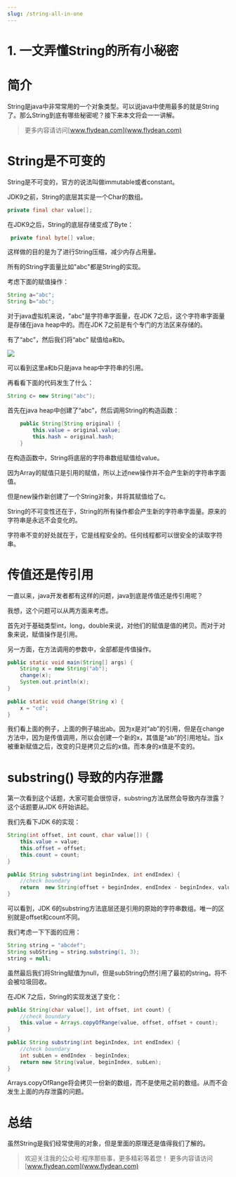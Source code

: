 ```yaml
---
slug: /string-all-in-one
---
```


# 1. 一文弄懂String的所有小秘密

# 简介

String是java中非常常用的一个对象类型。可以说java中使用最多的就是String了。那么String到底有哪些秘密呢？接下来本文将会一一讲解。

> 更多内容请访问[www.flydean.com](www.flydean.com)

# String是不可变的

String是不可变的，官方的说法叫做immutable或者constant。

JDK9之前，String的底层其实是一个Char的数组。

~~~java
private final char value[];
~~~

在JDK9之后，String的底层存储变成了Byte：

~~~java
 private final byte[] value;
~~~

这样做的目的是为了进行String压缩，减少内存占用量。

所有的String字面量比如"abc"都是String的实现。

考虑下面的赋值操作：

~~~java
String a="abc";
String b="abc";
~~~

对于java虚拟机来说，"abc"是字符串字面量，在JDK 7之后，这个字符串字面量是存储在java heap中的。而在JDK 7之前是有个专门的方法区来存储的。

有了“abc”，然后我们将“abc” 赋值给a和b。

![](https://img-blog.csdnimg.cn/20200424224127726.png)

可以看到这里a和b只是java heap中字符串的引用。

再看看下面的代码发生了什么：

~~~java
String c= new String("abc");
~~~

首先在java heap中创建了“abc”，然后调用String的构造函数：

~~~java
    public String(String original) {
        this.value = original.value;
        this.hash = original.hash;
    }
~~~

在构造函数中，String将底层的字符串数组赋值给value。

因为Array的赋值只是引用的赋值，所以上述new操作并不会产生新的字符串字面值。

但是new操作新创建了一个String对象，并将其赋值给了c。

String的不可变性还在于，String的所有操作都会产生新的字符串字面量。原来的字符串是永远不会变化的。

字符串不变的好处就在于，它是线程安全的。任何线程都可以很安全的读取字符串。

# 传值还是传引用

一直以来，java开发者都有这样的问题，java到底是传值还是传引用呢？

我想，这个问题可以从两方面来考虑。

首先对于基础类型int，long，double来说，对他们的赋值是值的拷贝。而对于对象来说，赋值操作是引用。

另一方面，在方法调用的参数中，全部都是传值操作。

~~~java
public static void main(String[] args) {
	String x = new String("ab");
	change(x);
	System.out.println(x);
}
 
public static void change(String x) {
	x = "cd";
}
~~~

我们看上面的例子，上面的例子输出ab。因为x是对“ab”的引用，但是在change方法中，因为是传值调用，所以会创建一个新的x，其值是“ab”的引用地址。当x被重新赋值之后，改变的只是拷贝之后的x值。而本身的x值是不变的。

# substring() 导致的内存泄露

第一次看到这个话题，大家可能会很惊讶，substring方法居然会导致内存泄露？这个话题要从JDK 6开始讲起。

我们先看下JDK 6的实现：

~~~java
String(int offset, int count, char value[]) {
	this.value = value;
	this.offset = offset;
	this.count = count;
}
 
public String substring(int beginIndex, int endIndex) {
	//check boundary
	return  new String(offset + beginIndex, endIndex - beginIndex, value);
}
~~~

可以看到，JDK 6的substring方法底层还是引用的原始的字符串数组。唯一的区别就是offset和count不同。

我们考虑一下下面的应用：

~~~java
String string = "abcdef";
String subString = string.substring(1, 3);
string = null;
~~~

虽然最后我们将String赋值为null，但是subString仍然引用了最初的string。将不会被垃圾回收。

在JDK 7之后，String的实现发送了变化：

~~~java
public String(char value[], int offset, int count) {
	//check boundary
	this.value = Arrays.copyOfRange(value, offset, offset + count);
}
 
public String substring(int beginIndex, int endIndex) {
	//check boundary
	int subLen = endIndex - beginIndex;
	return new String(value, beginIndex, subLen);
}
~~~

Arrays.copyOfRange将会拷贝一份新的数组，而不是使用之前的数组。从而不会发生上面的内存泄露的问题。

# 总结

虽然String是我们经常使用的对象，但是里面的原理还是值得我们了解的。

> 欢迎关注我的公众号:程序那些事，更多精彩等着您！
> 更多内容请访问 [www.flydean.com](www.flydean.com)











